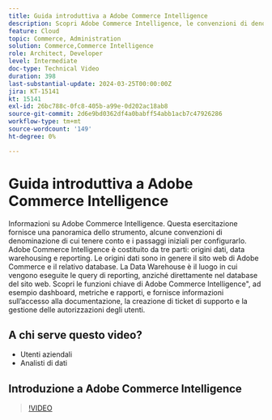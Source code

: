 ```yaml
---
title: Guida introduttiva a Adobe Commerce Intelligence
description: Scopri Adobe Commerce Intelligence, le convenzioni di denominazione, l’integrazione dei dati, la configurazione iniziale del dashboard, le origini dati, il data warehousing, il reporting e la gestione degli utenti.
feature: Cloud
topic: Commerce, Administration
solution: Commerce,Commerce Intelligence
role: Architect, Developer
level: Intermediate
doc-type: Technical Video
duration: 398
last-substantial-update: 2024-03-25T00:00:00Z
jira: KT-15141
kt: 15141
exl-id: 26bc788c-0fc8-405b-a99e-0d202ac18ab8
source-git-commit: 2d6e9bd0362df4a0babff54abb1acb7c47926286
workflow-type: tm+mt
source-wordcount: '149'
ht-degree: 0%

---
```


# Guida introduttiva a Adobe Commerce Intelligence

Informazioni su Adobe Commerce Intelligence. Questa esercitazione fornisce una panoramica dello strumento, alcune convenzioni di denominazione di cui tenere conto e i passaggi iniziali per configurarlo. Adobe Commerce Intelligence è costituito da tre parti: origini dati, data warehousing e reporting. &#x200B;Le origini dati sono in genere il sito web di Adobe Commerce e il relativo database. &#x200B;La Data Warehouse è il luogo in cui vengono eseguite le query di reporting, anziché direttamente nel database del sito web. &#x200B;Scopri le funzioni chiave di &#x200B;Adobe Commerce Intelligence&quot;, ad esempio dashboard, metriche e rapporti, e fornisce informazioni sull’accesso alla documentazione, la creazione di ticket di supporto e la gestione delle autorizzazioni degli utenti.

## A chi serve questo video?

- Utenti aziendali
- Analisti di dati

## Introduzione a Adobe Commerce Intelligence

>[!VIDEO](https://video.tv.adobe.com/v/3428024?learn=on)

